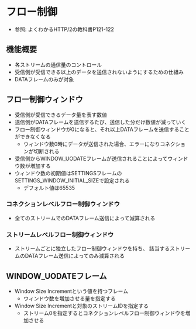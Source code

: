 # フロー制御
- 参照: よくわかるHTTP/2の教科書P121-122

## 機能概要
- 各ストリームの通信量のコントロール
- 受信側が受信できる以上のデータを送信されないようにするための仕組み
- DATAフレームのみが対象

## フロー制御ウィンドウ
- 受信側が受信できるデータ量を表す数値
- 送信側がDATAフレームを送信するたび、送信した分だけ数値が減っていく
- フロー制御ウィンドウが0になると、それ以上DATAフレームを送信することができなくなる
  - ウィンドウ数0時にデータが送信された場合、エラーになりコネクションが切断される
- 受信側からWINDOW_UODATEフレームが送信されることによってウィンドウ数が増加する
- ウィンドウ数の初期値はSETTINGSフレームのSETTINGS_WINDOW_INITIAL_SIZEで設定される
  - デフォルト値は65535

### コネクションレベルフロー制御ウィンドウ
- 全てのストリームでのDATAフレーム送信によって減算される

### ストリームレベルフロー制御ウィンドウ
- ストリームごとに独立したフロー制御ウィンドウを持ち、
  該当するストリームのDATAフレーム送信によってのみ減算される

## WINDOW_UODATEフレーム
- Window Size Incrementという値を持つフレーム
  - ウィンドウ数を増加させる量を指定する
- Window Size Incrementと対象のストリームIDを指定する
  - ストリーム0を指定するとコネクションレベルフロー制御ウィンドウを増加させる
